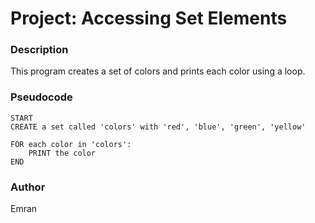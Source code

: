#   Project: Accessing Set Elements
### Description
This program creates a set of colors and prints each color using a loop.

### Pseudocode
    START
    CREATE a set called 'colors' with 'red', 'blue', 'green', 'yellow'
    
    FOR each color in 'colors':
        PRINT the color
    END
### Author
Emran

